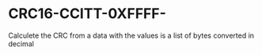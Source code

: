 # CRC16-CCITT-0XFFFF-
Calculete the CRC from a data with the values is a list of bytes converted in decimal





